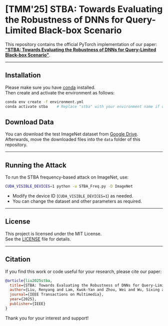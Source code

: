 # [TMM'25] STBA: Towards Evaluating the Robustness of DNNs for Query-Limited Black-box Scenario

This repository contains the official PyTorch implementation of our paper:  
[**"STBA: Towards Evaluating the Robustness of DNNs for Query-Limited Black-box Scenario"**](https://ieeexplore.ieee.org/abstract/document/10855612/).  

---

## Installation

Please make sure you have [conda](https://docs.conda.io/en/latest/) installed.  
Then create and activate the environment as follows:

```bash
conda env create -f environment.yml
conda activate stba    # Replace "stba" with your environment name if different
```

## Download Data

You can download the test ImageNet dataset from [Google Drive](https://drive.google.com/drive/folders/11-pBzbZN81dCIVulYsQEWY4RiScy7g7N?usp=sharing).  
Afterwards, move the downloaded files into the `data` folder of this repository.

---

## Running the Attack

To run the STBA frequency-based attack on ImageNet, use:

```bash
CUDA_VISIBLE_DEVICES=1 python -u STBA_Freq.py -D ImageNet
```

- Modify the device ID (`CUDA_VISIBLE_DEVICES=1`) as needed.
- You can change the dataset and other parameters as required.

---

## License

This project is licensed under the MIT License.  
See the [LICENSE](LICENSE) file for details.

---

## Citation

If you find this work or code useful for your research, please cite our paper:

```bibtex
@article{liu2025stba,
  title={STBA: Towards Evaluating the Robustness of DNNs for Query-Limited Black-box Scenario},
  author={Liu, Renyang and Lam, Kwok-Yan and Zhou, Wei and Wu, Sixing and Zhao, Jun and Hu, Dongting and Gong, Mingming},
  journal={IEEE Transactions on Multimedia},
  year={2025},
  publisher={IEEE}
}
```

Thank you for your interest and support!
